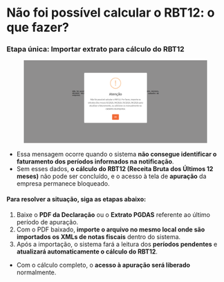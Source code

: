 # Não foi possível calcular o RBT12: o que fazer?

### Etapa única: Importar extrato para cálculo do RBT12

<figure><img src="../.gitbook/assets/image (230).png" alt=""><figcaption></figcaption></figure>

* Essa mensagem ocorre quando o sistema **não consegue identificar o faturamento dos períodos informados na notificação**.
* Sem esses dados, **o cálculo do RBT12 (Receita Bruta dos Últimos 12 meses)** não pode ser concluído, e o acesso à tela de **apuração** da empresa permanece bloqueado.

#### Para resolver a situação, siga as etapas abaixo:

1. Baixe o **PDF da Declaração** ou o **Extrato PGDAS** referente ao último período de apuração.
2. Com o PDF baixado, **importe o arquivo no mesmo local onde são importados os XMLs de notas fiscais** dentro do sistema.
3. Após a importação, o sistema fará a leitura dos **períodos pendentes** e **atualizará automaticamente o cálculo do RBT12**.

* Com o cálculo completo, o **acesso à apuração será liberado** normalmente.
